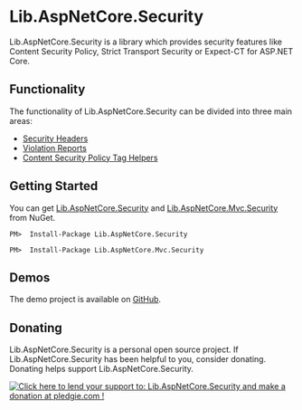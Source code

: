 ﻿# Lib.AspNetCore.Security

Lib.AspNetCore.Security is a library which provides security features like Content Security Policy, Strict Transport Security or Expect-CT for ASP.NET Core.

## Functionality

The functionality of Lib.AspNetCore.Security  can be divided into three main areas:

- [Security Headers](articles/security-headers.md)
- [Violation Reports](articles/violation-reports.md)
- [Content Security Policy Tag Helpers](articles/csp-tag-helpers.md)

## Getting Started

You can get [Lib.AspNetCore.Security](https://www.nuget.org/packages/Lib.AspNetCore.Security) and [Lib.AspNetCore.Mvc.Security](https://www.nuget.org/packages/Lib.AspNetCore.Mvc.Security/) from NuGet.

```
PM>  Install-Package Lib.AspNetCore.Security
```

```
PM>  Install-Package Lib.AspNetCore.Mvc.Security
```

## Demos

The demo project is available on [GitHub](https://github.com/tpeczek/Demo.AspNetCore.Security).

## Donating

Lib.AspNetCore.Security is a personal open source project. If Lib.AspNetCore.Security has been helpful to you, consider donating. Donating helps support Lib.AspNetCore.Security.

<a href='https://pledgie.com/campaigns/33551'><img alt='Click here to lend your support to: Lib.AspNetCore.Security and make a donation at pledgie.com !' src='https://pledgie.com/campaigns/33551.png?skin_name=chrome' border='0' ></a>